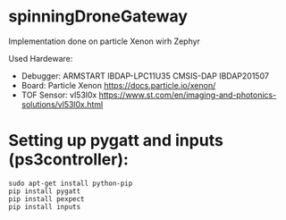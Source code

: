 # spinningDroneGateway
Implementation done on particle Xenon wirh Zephyr

Used Hardeware:  
* Debugger: ARMSTART IBDAP-LPC11U35 CMSIS-DAP  IBDAP201507
* Board:  Particle Xenon https://docs.particle.io/xenon/
* TOF Sensor: vl53l0x https://www.st.com/en/imaging-and-photonics-solutions/vl53l0x.html




# Setting up pygatt and inputs (ps3controller):
```
sudo apt-get install python-pip
pip install pygatt
pip install pexpect
pip install inputs
```

